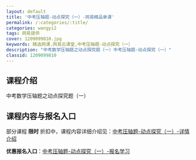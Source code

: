```yaml
---
layout: default
title: '中考压轴题-动点探究（一）-网易精品单课'
permalink: /:categories/:title/
categories: wangyi2
tags: 网易提供
cover: 1209099810.jpg
keywords: 精选网课,网易云课堂,中考压轴题-动点探究（一）
description: "中考数学压轴题之动点探究题（一）中考压轴题-动点探究（一）"
classid: 1209099810
---
```


## 课程介绍

中考数学压轴题之动点探究题（一）

## 课程内容与报名入口

部分课程 **限时** 折扣中，课程内容详细介绍见：[中考压轴题-动点探究（一）-详情介绍](https://study.163.com/course/introduction/1209099810.htm?share=1&shareId=1025206652&utm_campaign=share&utm_medium=iphoneShare&utm_source=&utm_u=1025206652)

**优惠报名入口**：[中考压轴题-动点探究（一）-报名学习](https://study.163.com/course/introduction/1209099810.htm?share=1&shareId=1025206652&utm_campaign=share&utm_medium=iphoneShare&utm_source=&utm_u=1025206652)

